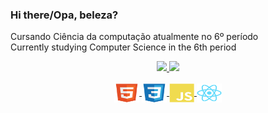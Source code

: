 ### Hi there/Opa, beleza?
 Cursando Ciência da computação atualmente no 6º período  
 Currently studying Computer Science in the 6th period

<div style ="display:flex; flex-direction: row; justify-content: center;" >
  <a href="https://github.com/mateusdesu">
  <img height="160em" src="https://github-readme-stats.vercel.app/api?username=mateusdesu&show_icons=true&theme=dracula&include_all_commits=true&count_private=true"/>
  <img height="160em" src="https://github-readme-stats.vercel.app/api/top-langs/?username=mateusdesu&layout=compact&langs_count=7&theme=dracula"/>
</div>
<div style="display: inline_block" align="center"><br>
  <img align="center" alt="mateusdesu-HTML" height="30" width="40" src="https://raw.githubusercontent.com/devicons/devicon/master/icons/html5/html5-original.svg">
  <img align="center" alt="mateusdesu-CSS" height="30" width="40" src="https://raw.githubusercontent.com/devicons/devicon/master/icons/css3/css3-original.svg">
  <img align="center" alt="mateusdesu-Js" height="30" width="40" src="https://raw.githubusercontent.com/devicons/devicon/master/icons/javascript/javascript-plain.svg">
  <img align="center" alt="mateusdesu-React" height="30" width="40" src="https://raw.githubusercontent.com/devicons/devicon/master/icons/react/react-original.svg">
  
</div>
  
 ##
